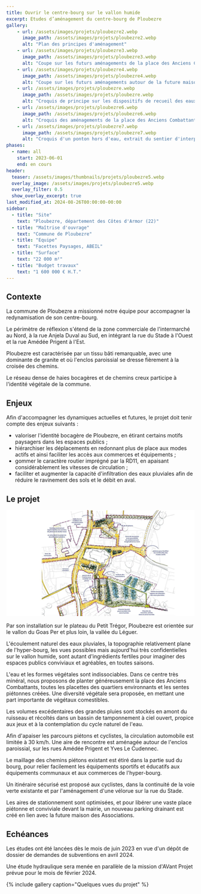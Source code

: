 ```yaml
---
title: Ouvrir le centre-bourg sur le vallon humide
excerpt: Etudes d’aménagement du centre-bourg de Ploubezre
gallery:
    - url: /assets/images/projets/ploubezre2.webp
      image_path: /assets/images/projets/ploubezre2.webp
      alt: "Plan des principes d'aménagement"
    - url: /assets/images/projets/ploubezre3.webp
      image_path: /assets/images/projets/ploubezre3.webp
      alt: "Coupe sur les futurs aménagements de la place des Anciens Combattants"
    - url: /assets/images/projets/ploubezre4.webp
      image_path: /assets/images/projets/ploubezre4.webp
      alt: "Coupe sur les futurs aménagements autour de la future maison des Associations"
    - url: /assets/images/projets/ploubezre.webp
      image_path: /assets/images/projets/ploubezre.webp
      alt: "Croquis de principe sur les dispositifs de recueil des eaux pluviales à ciel ouvert"
    - url: /assets/images/projets/ploubezre6.webp
      image_path: /assets/images/projets/ploubezre6.webp
      alt: "Croquis des aménagements de la place des Anciens Combattants, avec la terrasse du restaurant KreisKer"
    - url: /assets/images/projets/ploubezre7.webp
      image_path: /assets/images/projets/ploubezre7.webp
      alt: "Croquis d'un ponton hors d'eau, extrait du sentier d'interprétation aménagé dans la zone humide du Goas Per"
phases:
  - name: all
    start: 2023-06-01
    end: en cours
header:
  teaser: /assets/images/thumbnails/projets/ploubezre5.webp
  overlay_image: /assets/images/projets/ploubezre5.webp
  overlay_filter: 0.5
  show_overlay_excerpt: true
last_modified_at: 2024-08-26T00:00:00-00:00
sidebar:
  - title: "Site"
    text: "Ploubezre, département des Côtes d'Armor (22)"
  - title: "Maîtrise d'ouvrage"
    text: "Commune de Ploubezre"
  - title: "Equipe"
    text: "Facettes Paysages, ABEIL"
  - title: "Surface"
    text: "22 000 m²"
  - title: "Budget travaux"
    text: "1 600 000 € H.T."
---
```

## Contexte

La commune de Ploubezre a missionné notre équipe pour accompagner la redynamisation de son centre-bourg.

Le périmètre de réflexion s'étend de la zone commerciale de l'intermarché au Nord, à la rue Anjela Duval au Sud, en intégrant la rue du Stade à l'Ouest et la rue Amédée Prigent à l'Est.

Ploubezre est caractérisée par un tissu bâti remarquable, avec une dominante de granite et où l'enclos paroissial se dresse fièrement à la croisée des chemins. 

Le réseau dense de haies bocagères et de chemins creux participe à l'identité végétale de la commune.

## Enjeux

Afin d'accompagner les dynamiques actuelles et futures, le projet doit tenir compte des enjeux suivants :
* valoriser l'identité bocagère de Ploubezre, en étirant certains motifs paysagers dans les espaces publics ;
* hiérarchiser les déplacements en redonnant plus de place aux modes actifs et ainsi faciliter les accès aux commerces et équipements ;
* gommer le caractère routier imprégné par la RD11, en apaisant considérablement les vitesses de circulation ;
* faciliter et augmenter la capacité d'infiltration des eaux pluviales afin de réduire le ravinement des sols et le débit en aval.

## Le projet

![plan des principes d'aménagement sur l'hyper-bourg](/assets/images/projets/ploubezre2.webp)

Par son installation sur le plateau du Petit Trégor, Ploubezre est orientée sur le vallon du Goas Per et plus loin, la vallée du Léguer. 

L'écoulement naturel des eaux pluviales, la topographie relativement plane de l'hyper-bourg, les vues possibles mais aujourd'hui très confidentielles sur le vallon humide, sont autant d'ingrédients fertiles pour imaginer des espaces publics conviviaux et agréables, en toutes saisons.

L'eau et les formes végétales sont indissociables. Dans ce centre très minéral, nous proposons de planter généreusement la place des Anciens Combattants, toutes les placettes des quartiers environnants et les sentes piétonnes créées. Une diversité végétale sera proposée, en mettant une part importante de végétaux comestibles.

Les volumes excédentaires des grandes pluies sont stockés en amont du ruisseau et récoltés dans un bassin de tamponnement à ciel ouvert, propice aux jeux et à la contemplation du cycle naturel de l'eau. 

Afin d'apaiser les parcours piétons et cyclistes, la circulation automobile est limitée à 30 km/h. Une aire de rencontre est aménagée autour de l'enclos paroissial, sur les rues Amédée Prigent et Yves Le Cudennec. 

Le maillage des chemins piétons existant est étiré dans la partie sud du bourg, pour relier facilement les équipements sportifs et éducatifs aux équipements communaux et aux commerces de l'hyper-bourg.

Un itinéraire sécurisé est proposé aux cyclistes, dans la continuité de la voie verte existante et par l'aménagement d'une vélorue sur la rue du Stade.

Les aires de stationnement sont optimisées, et pour libérer une vaste place piétonne et conviviale devant la mairie, un nouveau parking drainant est créé en lien avec la future maison des Associations. 


## Echéances

Les études ont été lancées dès le mois de juin 2023 en vue d'un dépôt de dossier de demandes de subventions en avril 2024.

Une étude hydraulique sera menée en parallèle de la mission d'AVant Projet prévue pour le mois de février 2024.

{% include gallery caption="Quelques vues du projet" %}
